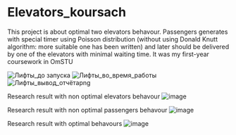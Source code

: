 # Elevators_koursach

This project is about optimal two elevators behavour. Passengers generates with special timer using Poisson distribution (without using Donald Knutt algorithm: more suitable one has been written) and later should be delivered by one of the elevators with minimal waiting time. 
It was my first-year coursework in OmSTU 

![Лифты_до запуска](https://github.com/Roman194/Elevators_koursach/assets/66479764/45c3d392-1f9a-4341-857d-99d9583abee0)
![Лифты_во_время_работы](https://github.com/Roman194/Elevators_koursach/assets/66479764/74655395-af11-419a-ae27-574dda543f2f)
![Лифты_вывод_отчётаpng](https://github.com/Roman194/Elevators_koursach/assets/66479764/2c9771a5-0ea5-4cde-8630-3c3e947e66b3)

Research result with non optimal elevators behavour
![image](https://github.com/Roman194/Elevators_koursach/assets/66479764/85c651dc-149f-48a4-8eea-1fb0bc1fcb72)

Research result with non optimal passengers behavour
![image](https://github.com/Roman194/Elevators_koursach/assets/66479764/a04c5a4a-d1e7-4fab-92eb-c756a2a79644)

Research result with optimal behavours
![image](https://github.com/Roman194/Elevators_koursach/assets/66479764/63acb7fa-4681-4e05-820c-940489fe7aa0)
